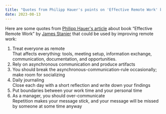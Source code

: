 ```yaml
---
title: "Quotes from Philipp Hauer's points on 'Effective Remote Work' book"
date: 2023-08-13
---
```


Here are some quotes from [Philipp Hauer's article](https://phauer.com/2022/book-remote-work-lessons-learned/) about book “Effective Remote Work” by [James Stanier](https://twitter.com/jstanier) that could be used by improving remote work:

1. Treat everyone as remote
  <br>That affects everything: tools, meeting setup, information exchange, communication, documentation, and opportunities.
2. Rely on asynchronous communication and produce artifacts
3. You should break the asynchronous-communication-rule occasionally; make room for socializing
4. Daily journaling
  <br>Close each day with a short reflection and write down your findings
5. Put boundaries between your work time and your personal time
6. As a manager, you should over-communicate
  <br>Repetition makes your message stick, and your message will be missed by someone at some time anyway
